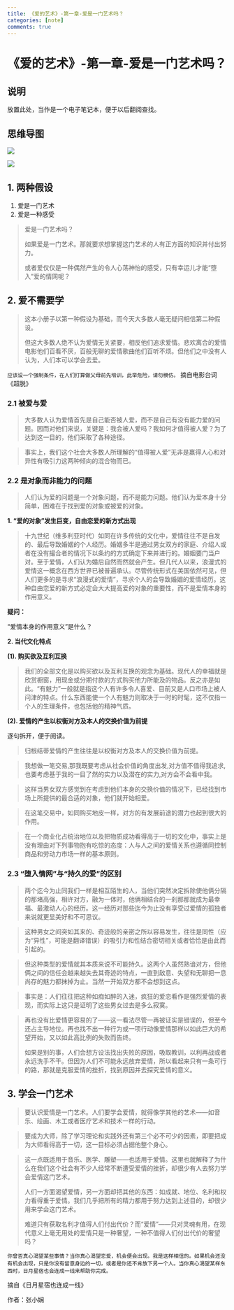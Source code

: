 ```yaml
---
title: 《爱的艺术》-第一章-爱是一门艺术吗？
categories: [note]
comments: true
---
```


# 《爱的艺术》-第一章-爱是一门艺术吗？

<!-- ## 目录 -->

<!-- [toc] -->

## 说明

放置此处，当作是一个电子笔记本，便于以后翻阅查找。

## 思维导图

![](img/The-Art-of-Love-Cha-01-mindMap.jpg)

<img src="{{ '/assets/The-Art-of-Love-img/The-Art-of-Love-Cha-01-mindMap.jpg' | relative_url }}">

## 1. 两种假设

1. 爱是一门艺术
2. 爱是一种感受

> 爱是一门艺术吗？
>
> 如果爱是一门艺术。那就要求想掌握这门艺术的人有正方面的知识并付出努力。
>
> 或者爱仅仅是一种偶然产生的令人心荡神怡的感受，只有幸运儿才能“堕入”爱的情网呢？

## 2. 爱不需要学

> 这本小册子以第一种假设为基础，而今天大多数人毫无疑问相信第二种假设。
>
> 但这大多数人绝不认为爱情无关紧要，相反他们追求爱情。悲欢离合的爱情电影他们百看不厌，百般无聊的爱情歌曲他们百听不烦。但他们之中没有人认为，人们本可以学会去爱。

`应该设一个强制条件，在人们打算做父母前先培训，此举危险，请勿模仿。` 摘自电影台词《超脱》

### 2.1 被爱与爱

> 大多数人认为爱情首先是自己能否被人爱，而不是自己有没有能力爱的问题。因而对他们来说，关键是：我会被人爱吗？我如何才值得被人爱？为了达到这一目的，他们采取了各种途径。

> 事实上，我们这个社会大多数人所理解的“值得被人爱”无非是赢得人心和对异性有吸引力这两种倾向的混合物而已。

### 2.2 是对象而非能力的问题

> 人们认为爱的问题是一个对象问题，而不是能力问题。他们认为爱本身十分简单，困难在于找到爱的对象或被爱的对象。

**1. “爱的对象”发生巨变，自由恋爱的新方式出现**

> 十九世纪（维多利亚时代）如同在许多传统的文化中，爱情往往不是自发的、最后导致婚姻的个人经历。婚姻多半是通过男女双方的家庭、介绍人或者在没有撮合者的情况下以条约的方式确定下来并进行的。婚姻要门当户对。至于爱情，人们认为婚后自然而然就会产生。但几代人以来，浪漫式的爱情这一概念在西方世界已被普遍承认。尽管传统形式在美国依然可见，但人们更多的是寻求“浪漫式的爱情”，寻求个人的会导致婚姻的爱情经历。这种自由恋爱的新方式必定会大大提高爱的对象的重要性，而不是爱情本身的作用意义。

**疑问：**

“爱情本身的作用意义”是什么？

**2. 当代文化特点**

**(1). 购买欲及互利互换**

> 我们的全部文化是以购买欲以及互利互换的观念为基础。现代人的幸福就是欣赏橱窗，用现金或分期付款的方式购买他力所能及的物品。反之亦是如此。“有魅力”一般就是指这个人有许多令人喜爱、目前又是人口市场上被人问津的特点。什么东西能使一个人有魅力则取决于一时的时髦，这不仅指一个人的生理条件，也包括他的精神气质。

**(2). 爱情的产生以权衡对方及本人的交换价值为前提**

逐句拆开，便于阅读。

> 归根结蒂爱情的产生往往是以权衡对方及本人的交换价值为前提。

> 我想做一笔交易,那我既要考虑从社会价值的角度出发,对方值不值得我追求,也要考虑基于我的一目了然的实力以及潜在的实力,对方会不会看中我。

> 这样当男女双方感觉到在考虑到他们本身的交换价值的情况下，已经找到市场上所提供的最合适的对象，他们就开始相爱。

> 在这笔交易中，如同购买地皮一样，对方的有发展前途的潜力也起到很大的作用。

> 在一个商业化占统治地位以及把物质成功看得高于一切的文化中，事实上是没有理由对下列事物抱有吃惊的态度：人与人之间的爱情关系也遵循同控制商品和劳动力市场一样的基本原则。

### 2.3 “堕入情网”与“持久的爱”的区别

> 两个迄今为止同我们一样是相互陌生的人，当他们突然决定拆除使他俩分隔的那堵高强，相许对方，融为一体时，他俩相结合的一刹那那就成为最幸福、最激动人心的经历。这一经历对那些迄今为止没有享受过爱情的孤独者来说就更显美好和不可思议。

> 这种男女之间突如其来的、奇迹般的亲密之所以容易发生，往往是同性（应为“异性”，可能是翻译错误）的吸引力和性结合密切相关或者恰恰是由此而引起的。

> 但这种类型的爱情就其本质来说不可能持久。这两个人虽然熟谙对方，但他俩之间的信任会越来越失去其奇迹的特点，一直到敌意、失望和无聊把一息尚存的魅力都抹掉为止。当然一开始双方都不会想到这点。

> 事实是：人们往往把这种如痴如醉的入迷，疯狂的爱恋看作是强烈爱情的表现，而实际上这只是证明了这些男女过去是多么寂寞。

> 再也没有比爱情更容易的了——这一看法尽管一再被证实是错误的，但至今还占主导地位。再也找不出一种行为或一项行动像爱情那样以如此巨大的希望开始，又以如此高比例的失败而告终。
>
> 如果是别的事，人们会想方设法找出失败的原因，吸取教训，以利再战或者永远洗手不干。但因为人们不可能永远放弃爱情，所以看起来只有一条可行的路，那就是克服爱情的挫折，找到原因并去探究爱情的意义。

## 3. 学会一门艺术

> 要认识爱情是一门艺术。人们要学会爱情，就得像学其他的艺术——如音乐、绘画、木工或者医疗艺术和技术一样的行动。

> 要成为大师，除了学习理论和实践外还有第三个必不可少的因素，即要把成为大师看得高于一切，这一目标必须占据他整个身心。

> 这一点既适用于音乐、医学、雕塑——也适用于爱情。这里也就解释了为什么在我们这个社会有不少人经常不断遭受爱情的挫折，却很少有人去努力学会爱情这门艺术。
>
> 人们一方面渴望爱情，另一方面却把其他的东西：如成就、地位、名利和权力看得重于爱情。我们几乎把所有的精力都用于努力达到上述目的，却很少用来学会这门艺术。
>
> 难道只有获取名利才值得人们付出代价？而“爱情”——只对灵魂有用，在现代意义上毫无用处的爱情只是一种奢望，一种不值得人们付出代价的奢望吗？

`你曾否真心渴望某些事情？当你真心渴望恋爱，机会便会出现。我是这样相信的。如果机会还没有机会出现，只是你没有留意身边的一切，或者是你还不肯放下另一个人。当你真心渴望某样东西时，日月星宿也会连成一线来帮助你完成。` 

摘自《日月星宿也连成一线》

作者：张小娴
